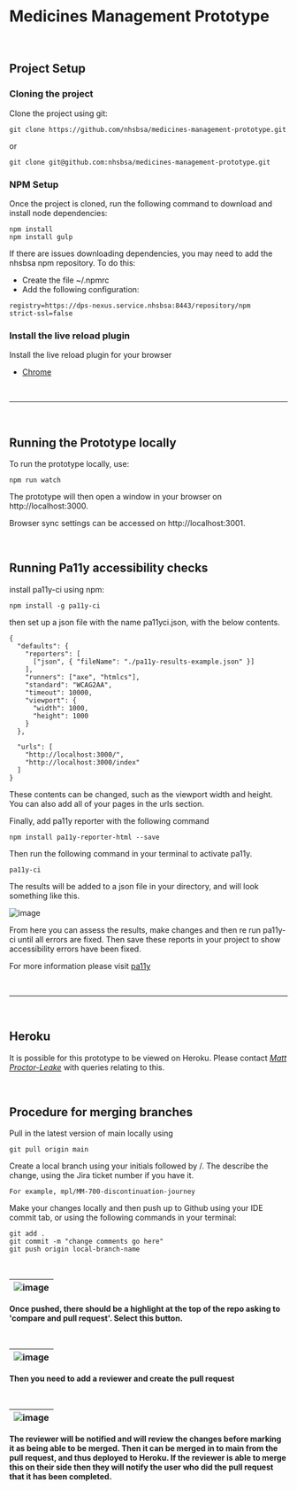 # Medicines Management Prototype

&ensp;
## Project Setup
### Cloning the project
Clone the project using git:
```shell
git clone https://github.com/nhsbsa/medicines-management-prototype.git
```
or
```shell
git clone git@github.com:nhsbsa/medicines-management-prototype.git
```
### NPM Setup
Once the project is cloned, run the following command to download and install node dependencies:
```shell
npm install
npm install gulp
```
If there are issues downloading dependencies, you may need to add the nhsbsa npm repository.
To do this:
- Create the file ~/.npmrc
- Add the following configuration:
```shell
registry=https://dps-nexus.service.nhsbsa:8443/repository/npm
strict-ssl=false
```

### Install the live reload plugin
Install the live reload plugin for your browser
* [Chrome](https://chrome.google.com/webstore/detail/livereload/jnihajbhpnppcggbcgedagnkighmdlei/related)

&ensp;
***
&ensp;
## Running the Prototype locally
To run the prototype locally, use:


```shell
npm run watch
```

The prototype will then open a window in your browser on http://localhost:3000.

Browser sync settings can be accessed on http://localhost:3001.

&ensp;
## Running Pa11y accessibility checks

install pa11y-ci using npm:
```shell
npm install -g pa11y-ci
```
then set up a json file with the name pa11yci.json, with the below contents.

```shell
{
  "defaults": {
    "reporters": [
      ["json", { "fileName": "./pa11y-results-example.json" }]
    ],
    "runners": ["axe", "htmlcs"],
    "standard": "WCAG2AA",
    "timeout": 10000,
    "viewport": {
      "width": 1000,
      "height": 1000
    }
  },
  
  "urls": [
    "http://localhost:3000/",
    "http://localhost:3000/index"
  ]
}
```

These contents can be changed, such as the viewport width and height. You can also add all of your pages in the urls section.
&ensp;

Finally, add pa11y reporter with the following command

```shell
npm install pa11y-reporter-html --save
```

Then run the following command in your terminal to activate pa11y.

```shell
pa11y-ci
```

The results will be added to a json file in your directory, and will look something like this. 

![image](https://user-images.githubusercontent.com/111366792/221890954-13c6eeaf-5b19-4290-8eb0-3a47846d7e3d.png)

From here you can assess the results, make changes and then re run pa11y-ci until all errors are fixed. Then save these reports in your project to show accessibility errors have been fixed. 

For more information please visit [pa11y](https://www.npmjs.com/package/pa11y-ci)

&ensp;
***
&ensp;
## Heroku

It is possible for this prototype to be viewed on Heroku. Please contact *[Matt Proctor-Leake](mailto:matthew.proctor-leake@nhs.net)* with queries relating to this.

&ensp;
## Procedure for merging branches
Pull in the latest version of main locally using 

```git pull origin main```

Create a local branch using your initials followed by /. The describe the change, using the Jira ticket number if you have it.

```For example, mpl/MM-700-discontinuation-journey```

Make your changes locally and then push up to Github using your IDE commit tab, or using the following commands in your terminal:

```
git add .
git commit -m "change comments go here"
git push origin local-branch-name
```
&ensp;

| ![image](https://user-images.githubusercontent.com/111366792/206462599-1694bc16-e187-4f2b-b970-9c68f31aa2ce.png) |
|-|
<strong>Once pushed, there should be a highlight at the top of the repo asking to 'compare and pull request'. Select this button.</strong>
<p>&nbsp;</p>

| ![image](https://user-images.githubusercontent.com/111366792/206463076-ce8b10d2-cdc1-4d77-b1a3-71f7b58158cf.png) |
|-|
<strong>Then you need to add a reviewer and create the pull request<strong>
<p>&nbsp;</p>

| ![image](https://user-images.githubusercontent.com/111366792/206469532-0151b98e-40c1-4d11-b7c2-6a4dee1d3f82.png) |
|-|
<strong>The reviewer will be notified and will review the changes before marking it as being able to be merged. Then it can be merged in to main from the pull request, and thus deployed to Heroku. If the reviewer is able to merge this on their side then they will notify the user who did the pull request that it has been completed. <strong>
<p>&nbsp;</p>


